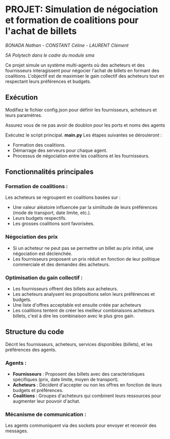 # PROJET: Simulation de négociation et formation de coalitions pour l'achat de billets

*BONADA Nathan - CONSTANT Céline - LAURENT Clément*

*5A Polytech dans le cadre du module sma*

Ce projet simule un système multi-agents où des acheteurs et des fournisseurs interagissent pour négocier l'achat de billets en formant des coalitions. L'objectif est de maximiser le gain collectif des acheteurs tout en respectant leurs préférences et budgets.

## Exécution

Modifiez le fichier config.json pour définir les fournisseurs, acheteurs et leurs paramètres.

Assurez vous de ne pas avoir de doublon pour les ports et noms des agents

Exécutez le script principal. **main.py** Les étapes suivantes se dérouleront :
- Formation des coalitions.
- Démarrage des serveurs pour chaque agent.
- Processus de négociation entre les coalitions et les fournisseurs.

## Fonctionnalités principales

### Formation de coalitions :

Les acheteurs se regroupent en coalitions basées sur :
- Une valeur aléatoire influencée par la similitude de leurs préférences (mode de transport, date limite, etc.).
- Leurs budgets respectifs.
- Les grosses coalitions sont favorisées.

### Négociation des prix
- Si un acheteur ne peut pas se permettre un billet au prix initial, une négociation est déclenchée.
- Les fournisseurs proposent un prix réduit en fonction de leur politique commerciale et des demandes des acheteurs.

### Optimisation du gain collectif :
- Les fournisseurs offrent des billets aux acheteurs.
- Les acheteurs analysent les propositions selon leurs préférences et budgets.
- Une liste d'offres acceptable est ensuite créée par acheteurs
- Les coalitions tentent de créer les meilleur combinaisons acheteurs billets, c'est à dire les combinaison avec le plus gros gain.

## Structure du code
Décrit les fournisseurs, acheteurs, services disponibles (billets), et les préférences des agents.

### Agents :

- **Fournisseurs** : Proposent des billets avec des caractéristiques spécifiques (prix, date limite, moyen de transport).
- **Acheteurs** : Décident d'accepter ou non les offres en fonction de leurs budgets et préférences.
- **Coalitions** : Groupes d'acheteurs qui combinent leurs ressources pour augmenter leur pouvoir d'achat.

### Mécanisme de communication :

Les agents communiquent via des sockets pour envoyer et recevoir des messages.